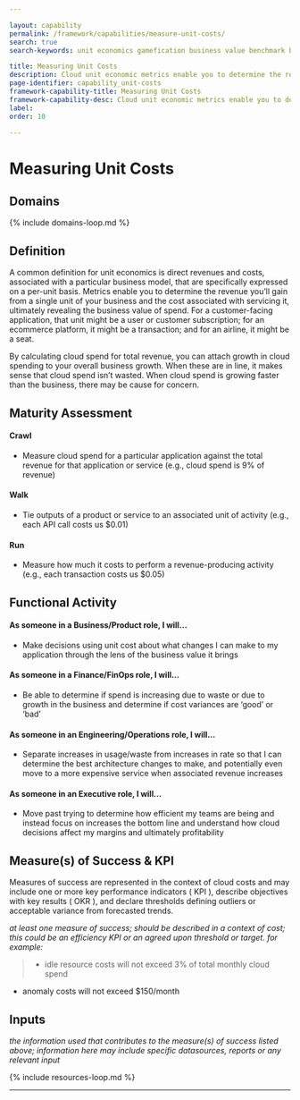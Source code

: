 ```yaml
---

layout: capability
permalink: /framework/capabilities/measure-unit-costs/
search: true
search-keywords: unit economics gamefication business value benchmark benchmarks scorecard scorecards KPI KPIs OKR OKRs nirvana

title: Measuring Unit Costs
description: Cloud unit economic metrics enable you to determine the revenue you’ll gain from a single unit of your business and the cost associated with servicing it, revealing the business value of your cloud spend.
page-identifier: capability_unit-costs
framework-capability-title: Measuring Unit Costs
framework-capability-desc: Cloud unit economic metrics enable you to determine the revenue you’ll gain from a single unit of your business and the cost associated with servicing it, revealing the business value of your cloud spend.
label:
order: 10

---
```


# Measuring Unit Costs

## Domains
<!-- _x-ref to the FinOps Domain(s) to which this Capability corresponds_ -->
{% include domains-loop.md %}


## Definition
A common definition for unit economics is direct revenues and costs, associated with a particular business model, that are specifically expressed on a per-unit basis. Metrics enable you to determine the revenue you’ll gain from a single unit of your business and the cost associated with servicing it, ultimately revealing the business value of spend. For a customer-facing application, that unit might be a user or customer subscription; for an ecommerce platform, it might be a transaction; and for an airline, it might be a seat.

By calculating cloud spend for total revenue, you can attach growth in cloud spending to your overall business growth. When these are in line, it makes sense that cloud spend isn’t wasted. When cloud spend is growing faster than the business, there may be cause for concern.



## Maturity Assessment
#### Crawl
- Measure cloud spend for a particular application against the total revenue for that application or service (e.g., cloud spend is 9% of revenue)

#### Walk
- Tie outputs of a product or service to an associated unit of activity (e.g., each API call costs us $0.01)

#### Run
- Measure how much it costs to perform a revenue-producing activity (e.g., each transaction costs us $0.05)




## Functional Activity
#### As someone in a Business/Product role, I will…
- Make decisions using unit cost about what changes I can make to my application through the lens of the business value it brings

#### As someone in a Finance/FinOps role, I will…
- Be able to determine if spend is increasing due to waste or due to growth in the business and determine if cost variances are ‘good’ or ‘bad’

#### As someone in an Engineering/Operations role, I will...
- Separate increases in usage/waste from increases in rate so that I can determine the best architecture changes to make, and potentially even move to a more expensive service when associated revenue increases

#### As someone in an Executive role, I will…
- Move past trying to determine how efficient my teams are being and instead focus on increases the bottom line and understand how cloud decisions affect my margins and ultimately profitability




## Measure(s) of Success & KPI
Measures of success are represented in the context of cloud costs and may include one or more key performance indicators ( KPI ), describe objectives with key results ( OKR ), and declare thresholds defining outliers or acceptable variance from forecasted trends.

_at least one measure of success; should be described in a context of cost; this could be an efficiency KPI or an agreed upon threshold or target._
_for example:_
>* idle resource costs will not exceed 3% of total monthly cloud spend
* anomaly costs will not exceed $150/month



## Inputs
_the information used that contributes to the measure(s) of success listed above; information here may include specific datasources, reports or any relevant input_




<!-- REAL WORLD RESOURCES, PROJECTS, PLAYBOOKS, GUIDES AND STORIES -->

{% include resources-loop.md %}


---
